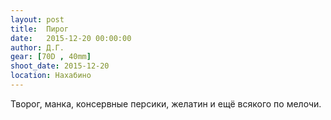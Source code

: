 ```yaml
---
layout: post
title:  Пирог
date:   2015-12-20 00:00:00
author: Д.Г.
gear: [70D , 40mm]
shoot_date: 2015-12-20
location: Нахабино
---
```


Творог, манка, консервные персики, желатин и ещё всякого по мелочи.
